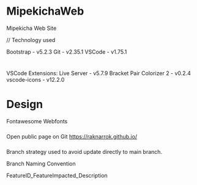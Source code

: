 # MipekichaWeb

Mipekicha Web Site

// Technology used

Bootstrap - v5.2.3
Git - v2.35.1
VSCode - v1.75.1

#
VSCode Extensions:
Live Server - v5.7.9
Bracket Pair Colorizer 2 - v0.2.4
vscode-icons - v12.2.0

# Design
Fontawesome
Webfonts

###
Open public page on Git https://raknarrok.github.io/

###
Branch strategy used to avoid update directly to main branch.

Branch Naming Convention

FeatureID_FeatureImpacted_Description
